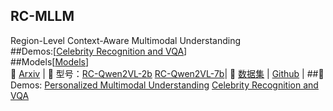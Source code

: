 ## RC-MLLM
Region-Level Context-Aware Multimodal Understanding  
##Demos:[[Celebrity Recognition and VQA](https://github.com/hongliang-wei/RC-MLLM/edit/main/README.md)]  
##Models[[Models](https://github.com/hongliang-wei/RC-MLLM/edit/main/README.md)]  
📑 [Arxiv](https://arxiv.org/abs/your-paper-id) |
🤗 型号：[RC-Qwen2VL-2b](https://huggingface.co/weihongliang/RC-Qwen2VL-2b/blob/main/README.md) [RC-Qwen2VL-7b](https://huggingface.co/weihongliang/RC-Qwen2VL-7b/blob/main/README.md)|
📁 [数据集](https://huggingface.co/your-model-name) |
[Github](https://github.com/hongliang-wei/RC-MLLM) |
##🚀Demos: [Personalized Multimodal Understanding](https://your-project-url.com) [Celebrity Recognition and VQA](https://github.com/hongliang-wei/RC-MLLM/edit/main/README.md)
